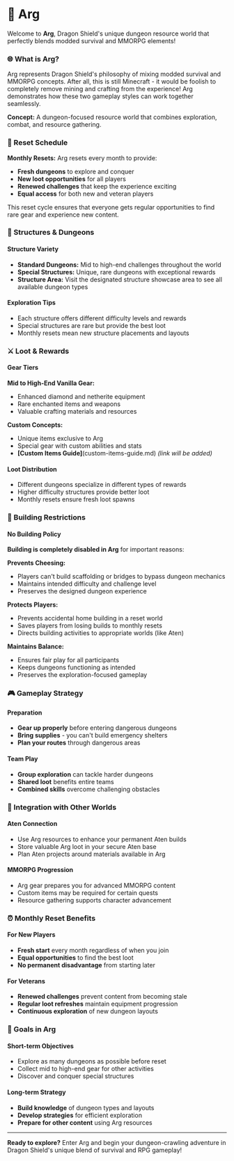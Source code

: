 # 🏯 Arg

Welcome to **Arg**, Dragon Shield's unique dungeon resource world that perfectly blends modded survival and MMORPG elements!

### 🌐 What is Arg?

Arg represents Dragon Shield's philosophy of mixing modded survival and MMORPG concepts. After all, this is still Minecraft - it would be foolish to completely remove mining and crafting from the experience! Arg demonstrates how these two gameplay styles can work together seamlessly.

**Concept:** A dungeon-focused resource world that combines exploration, combat, and resource gathering.

### 🔄 Reset Schedule

**Monthly Resets:** Arg resets every month to provide:

* **Fresh dungeons** to explore and conquer
* **New loot opportunities** for all players
* **Renewed challenges** that keep the experience exciting
* **Equal access** for both new and veteran players

This reset cycle ensures that everyone gets regular opportunities to find rare gear and experience new content.

### 🏰 Structures & Dungeons

#### Structure Variety

* **Standard Dungeons:** Mid to high-end challenges throughout the world
* **Special Structures:** Unique, rare dungeons with exceptional rewards
* **Structure Area:** Visit the designated structure showcase area to see all available dungeon types

#### Exploration Tips

* Each structure offers different difficulty levels and rewards
* Special structures are rare but provide the best loot
* Monthly resets mean new structure placements and layouts

### ⚔️ Loot & Rewards

#### Gear Tiers

**Mid to High-End Vanilla Gear:**

* Enhanced diamond and netherite equipment
* Rare enchanted items and weapons
* Valuable crafting materials and resources

**Custom Concepts:**

* Unique items exclusive to Arg
* Special gear with custom abilities and stats
* **\[Custom Items Guide]**(custom-items-guide.md) _(link will be added)_

#### Loot Distribution

* Different dungeons specialize in different types of rewards
* Higher difficulty structures provide better loot
* Monthly resets ensure fresh loot spawns

### 🚫 Building Restrictions

#### No Building Policy

**Building is completely disabled in Arg** for important reasons:

**Prevents Cheesing:**

* Players can't build scaffolding or bridges to bypass dungeon mechanics
* Maintains intended difficulty and challenge level
* Preserves the designed dungeon experience

**Protects Players:**

* Prevents accidental home building in a reset world
* Saves players from losing builds to monthly resets
* Directs building activities to appropriate worlds (like Aten)

**Maintains Balance:**

* Ensures fair play for all participants
* Keeps dungeons functioning as intended
* Preserves the exploration-focused gameplay

### 🎮 Gameplay Strategy

#### Preparation

* **Gear up properly** before entering dangerous dungeons
* **Bring supplies** - you can't build emergency shelters
* **Plan your routes** through dangerous areas

#### Team Play

* **Group exploration** can tackle harder dungeons
* **Shared loot** benefits entire teams
* **Combined skills** overcome challenging obstacles

### 🔗 Integration with Other Worlds

#### Aten Connection

* Use Arg resources to enhance your permanent Aten builds
* Store valuable Arg loot in your secure Aten base
* Plan Aten projects around materials available in Arg

#### MMORPG Progression

* Arg gear prepares you for advanced MMORPG content
* Custom items may be required for certain quests
* Resource gathering supports character advancement

### ⏰ Monthly Reset Benefits

#### For New Players

* **Fresh start** every month regardless of when you join
* **Equal opportunities** to find the best loot
* **No permanent disadvantage** from starting later

#### For Veterans

* **Renewed challenges** prevent content from becoming stale
* **Regular loot refreshes** maintain equipment progression
* **Continuous exploration** of new dungeon layouts

### 🎯 Goals in Arg

#### Short-term Objectives

* Explore as many dungeons as possible before reset
* Collect mid to high-end gear for other activities
* Discover and conquer special structures

#### Long-term Strategy

* **Build knowledge** of dungeon types and layouts
* **Develop strategies** for efficient exploration
* **Prepare for other content** using Arg resources

***

**Ready to explore?** Enter Arg and begin your dungeon-crawling adventure in Dragon Shield's unique blend of survival and RPG gameplay!
